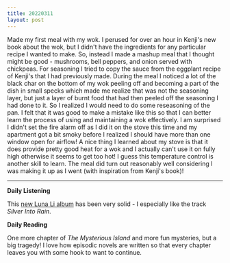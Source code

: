 ```yaml
---
title: 20220311
layout: post
---
```


Made my first meal with my wok. I perused for over an hour in Kenji's new book about the wok, but I didn't have the ingredients for any particular recipe I wanted to make. So, instead I made a mashup meal that I thought might be good - mushrooms, bell peppers, and onion served with chickpeas. For seasoning I tried to copy the sauce from the eggplant recipe of Kenji's that I had previously made. During the meal I noticed a lot of the black char on the bottom of my wok peeling off and becoming a part of the dish in small specks which made me realize that was not the seasoning layer, but just a layer of burnt food that had then peeled off the seasoning I had done to it. So I realized I would need to do some reseasoning of the pan. I felt that it was good to make a mistake like this so that I can better learn the process of using and maintaining a wok effectively. I am surprised I didn't set the fire alarm off as I did it on the stove this time and my apartment got a bit smoky before I realized I should have more than one window open for airflow! A nice thing I learned about my stove is that it does provide pretty good heat for a wok and I actually can't use it on fully high otherwise it seems to get too hot! I guess this temperature control is another skill to learn. The meal did turn out reasonably well considering I was making it up as I went (with inspiration from Kenji's book)! 

---

**Daily Listening**

This [new Luna Li album](https://open.spotify.com/album/10P8sK3sWqq3IIleoguOmC?si=aOVt-aMBQhyltjafhlgecg) has been very solid - I especially like the track *Silver Into Rain*.

**Daily Reading**

One more chapter of *The Mysterious Island* and more fun mysteries, but a big tragedy! I love how episodic novels are written so that every chapter leaves you with some hook to want to continue.